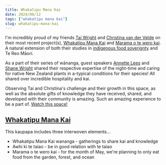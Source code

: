 ```yaml
---
title: Whakatipu Mana Kai
date: 2024/06/12
tags: ["whakatipu mana kai"]
slug: whakatipu-mana-kai
---
```


I'm incredibly proud of my friends [Tai Wright](https://www.instagram.com/taiwrightt/) and [Christina van der Velde](https://www.instagram.com/christinavdvelde/) on their most recent project(s), [Whakatipu Mana Kai](https://www.instagram.com/whakatipumanakai/) and [Marama o te wero kai](https://www.instagram.com/p/C6gKisApZ77/). A natural extension of both their studies in [indigenous food soverignty](https://profiles.auckland.ac.nz/el-sharp/teaching#:~:text=%2D%20MSc%20(GEOG)%3A%20Tai%20Wright%20%2D%20Indigenous%20Food%20sovereignty) and Te Reo Māori.


As a part of their series of wānanga, guest speakers [Annette Lees](https://www.alternativeendings.co.nz/about) and [Shane Wright](https://profiles.auckland.ac.nz/sd-wright) shared their respective expertise of the night-time and caring for native New Zealand plants in a-typical conditions for their species! All shared over incredible hospitality and kai.


Observing Tai and Christina's challenge and their growth in this space, as well as the absolute gifts of knowledge they have received, shared, and developed with their community is amazing. Such an amazing experience to be a part of. [Watch this space!](https://www.instagram.com/whakatipumanakai/)


## [Whakatipu Mana Kai](https://www.instagram.com/p/C6d3JTCp-Nv/)
This kaupapa includes three interwoven elements... 
- Whakatipu Mana Kai wananga - gatherings to share kai and knowledge 
- Awhi ki te taiao - be in good relation with te taiao
- Marama o te wero kai - for the month of May, we're planning to only eat food from the garden, forest, and ocean